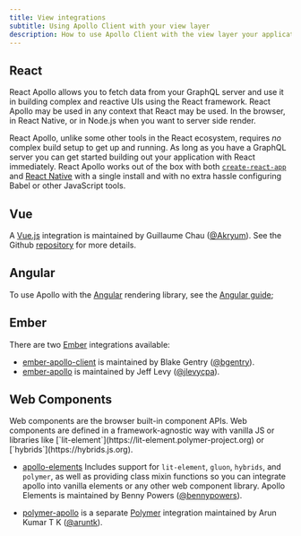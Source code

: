 ```yaml
---
title: View integrations
subtitle: Using Apollo Client with your view layer
description: How to use Apollo Client with the view layer your application is developed in!
---
```


<h2 id="react" title="React">React</h2>

React Apollo allows you to fetch data from your GraphQL server and use it in building complex and reactive UIs using the React framework. React Apollo may be used in any context that React may be used. In the browser, in React Native, or in Node.js when you want to server side render.

React Apollo, unlike some other tools in the React ecosystem, requires _no_ complex build setup to get up and running. As long as you have a GraphQL server you can get started building out your application with React immediately. React Apollo works out of the box with both [`create-react-app`](https://github.com/facebookincubator/create-react-app) and [React Native](http://facebook.github.io/react-native
) with a single install and with no extra hassle configuring Babel or other JavaScript tools.

<h2 id="vue" title="Vue">Vue</h2>

A [Vue.js](https://vuejs.org/) integration is maintained by Guillaume Chau ([@Akryum](https://github.com/Akryum)). See the Github [repository](https://github.com/Akryum/vue-apollo) for more details.

<h2 id="angular" title="Angular">Angular</h2>

To use Apollo with the [Angular](https://angular.io) rendering library, see the [Angular guide](/docs/angular);

<h2 id="ember" title="Ember">Ember</h2>

There are two [Ember](http://emberjs.com/) integrations available:

* [ember-apollo-client](https://github.com/bgentry/ember-apollo-client) is maintained by Blake Gentry ([@bgentry](https://github.com/bgentry)).
* [ember-apollo](https://github.com/jlevycpa/ember-apollo) is maintained by Jeff Levy ([@jlevycpa](https://github.com/jlevycpa)).

<h2 id="web-components" title="Web Components">Web Components</h2>
Web components are the browser built-in component APIs. Web components are defined in a framework-agnostic way with vanilla JS or libraries like [`lit-element`](https://lit-element.polymer-project.org) or [`hybrids`](https://hybrids.js.org).

- [apollo-elements](https://github.com/apollo-elements/apollo-elements) Includes support for `lit-element`, `gluon`, `hybrids`, and `polymer`, as well as providing class mixin functions so you can integrate apollo into vanilla elements or any other web component library. Apollo Elements is maintained by Benny Powers ([@bennypowers](https://github.com/bennypowers)).

- [polymer-apollo](https://github.com/aruntk/polymer-apollo) is a separate [Polymer](https://www.polymer-project.org/) integration maintained by Arun Kumar T K ([@aruntk](https://github.com/aruntk)).
